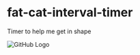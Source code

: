 # fat-cat-interval-timer
Timer to help me get in shape

![GitHub Logo](https://user-images.githubusercontent.com/2431354/46720331-1c923400-cc25-11e8-8367-df690beb178c.jpeg)
